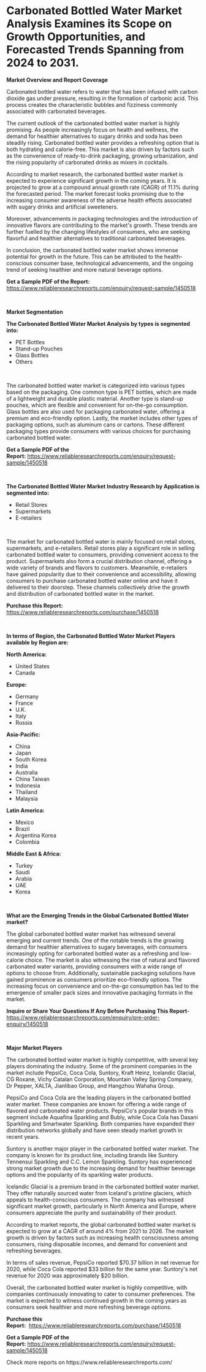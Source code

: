 <p><h1>Carbonated Bottled Water Market Analysis Examines its Scope on Growth Opportunities, and Forecasted Trends Spanning from 2024 to 2031.</h1></p><p><strong>Market Overview and Report Coverage</strong></p>
<p><p>Carbonated bottled water refers to water that has been infused with carbon dioxide gas under pressure, resulting in the formation of carbonic acid. This process creates the characteristic bubbles and fizziness commonly associated with carbonated beverages. </p><p>The current outlook of the carbonated bottled water market is highly promising. As people increasingly focus on health and wellness, the demand for healthier alternatives to sugary drinks and soda has been steadily rising. Carbonated bottled water provides a refreshing option that is both hydrating and calorie-free. This market is also driven by factors such as the convenience of ready-to-drink packaging, growing urbanization, and the rising popularity of carbonated drinks as mixers in cocktails.</p><p>According to market research, the carbonated bottled water market is expected to experience significant growth in the coming years. It is projected to grow at a compound annual growth rate (CAGR) of 11.1% during the forecasted period. The market forecast looks promising due to the increasing consumer awareness of the adverse health effects associated with sugary drinks and artificial sweeteners. </p><p>Moreover, advancements in packaging technologies and the introduction of innovative flavors are contributing to the market's growth. These trends are further fuelled by the changing lifestyles of consumers, who are seeking flavorful and healthier alternatives to traditional carbonated beverages.</p><p>In conclusion, the carbonated bottled water market shows immense potential for growth in the future. This can be attributed to the health-conscious consumer base, technological advancements, and the ongoing trend of seeking healthier and more natural beverage options.</p></p>
<p><strong>Get a Sample PDF of the Report:</strong> <a href="https://www.reliableresearchreports.com/enquiry/request-sample/1450518">https://www.reliableresearchreports.com/enquiry/request-sample/1450518</a></p>
<p>&nbsp;</p>
<p><strong>Market Segmentation</strong></p>
<p><strong>The Carbonated Bottled Water Market Analysis by types is segmented into:</strong></p>
<p><ul><li>PET Bottles</li><li>Stand-up Pouches</li><li>Glass Bottles</li><li>Others</li></ul></p>
<p>&nbsp;</p>
<p><p>The carbonated bottled water market is categorized into various types based on the packaging. One common type is PET bottles, which are made of a lightweight and durable plastic material. Another type is stand-up pouches, which are flexible and convenient for on-the-go consumption. Glass bottles are also used for packaging carbonated water, offering a premium and eco-friendly option. Lastly, the market includes other types of packaging options, such as aluminum cans or cartons. These different packaging types provide consumers with various choices for purchasing carbonated bottled water.</p></p>
<p><strong>Get a Sample PDF of the Report:</strong>&nbsp;<a href="https://www.reliableresearchreports.com/enquiry/request-sample/1450518">https://www.reliableresearchreports.com/enquiry/request-sample/1450518</a></p>
<p>&nbsp;</p>
<p><strong>The Carbonated Bottled Water Market Industry Research by Application is segmented into:</strong></p>
<p><ul><li>Retail Stores</li><li>Supermarkets</li><li>E-retailers</li></ul></p>
<p>&nbsp;</p>
<p><p>The market for carbonated bottled water is mainly focused on retail stores, supermarkets, and e-retailers. Retail stores play a significant role in selling carbonated bottled water to consumers, providing convenient access to the product. Supermarkets also form a crucial distribution channel, offering a wide variety of brands and flavors to customers. Meanwhile, e-retailers have gained popularity due to their convenience and accessibility, allowing consumers to purchase carbonated bottled water online and have it delivered to their doorstep. These channels collectively drive the growth and distribution of carbonated bottled water in the market.</p></p>
<p><strong>Purchase this Report:</strong>&nbsp; <a href="https://www.reliableresearchreports.com/purchase/1450518">https://www.reliableresearchreports.com/purchase/1450518</a></p>
<p>&nbsp;</p>
<p><strong>In terms of Region, the Carbonated Bottled Water Market Players available by Region are:</strong></p>
<p>
    <p> <strong> North America: </strong>
        <ul>
            <li>United States</li>
            <li>Canada</li>
        </ul>
        </p> 
    <p> <strong> Europe: </strong>
        <ul>
            <li>Germany</li>
            <li>France</li>
            <li>U.K.</li>
            <li>Italy</li>
            <li>Russia</li>
        </ul>
        </p> 
    <p> <strong> Asia-Pacific: </strong>
        <ul>
            <li>China</li>
            <li>Japan</li>
            <li>South Korea</li>
            <li>India</li>
            <li>Australia</li>
            <li>China Taiwan</li>
            <li>Indonesia</li>
            <li>Thailand</li>
            <li>Malaysia</li>
        </ul>
        </p> 
    <p> <strong> Latin America: </strong>
        <ul>
            <li>Mexico</li>
            <li>Brazil</li>
            <li>Argentina Korea</li>
            <li>Colombia</li>
        </ul>
        </p> 
    <p> <strong> Middle East & Africa: </strong>
        <ul>
            <li>Turkey</li>
            <li>Saudi</li>
            <li>Arabia</li>
            <li>UAE</li>
            <li>Korea</li>
        </ul>
    </p>
    </p>
<p>&nbsp;</p>
<p><strong>What are the Emerging Trends in the Global Carbonated Bottled Water market?</strong></p>
<p><p>The global carbonated bottled water market has witnessed several emerging and current trends. One of the notable trends is the growing demand for healthier alternatives to sugary beverages, with consumers increasingly opting for carbonated bottled water as a refreshing and low-calorie choice. The market is also witnessing the rise of natural and flavored carbonated water variants, providing consumers with a wide range of options to choose from. Additionally, sustainable packaging solutions have gained prominence as consumers prioritize eco-friendly options. The increasing focus on convenience and on-the-go consumption has led to the emergence of smaller pack sizes and innovative packaging formats in the market.</p></p>
<p><strong>Inquire or Share Your Questions If Any Before Purchasing This Report</strong>- <a href="https://www.reliableresearchreports.com/enquiry/pre-order-enquiry/1450518">https://www.reliableresearchreports.com/enquiry/pre-order-enquiry/1450518</a></p>
<p>&nbsp;</p>
<p><strong>Major Market Players</strong></p>
<p><p>The carbonated bottled water market is highly competitive, with several key players dominating the industry. Some of the prominent companies in the market include PepsiCo, Coca Cola, Suntory, Kraft Heinz, Icelandic Glacial, CG Roxane, Vichy Catalan Corporation, Mountain Valley Spring Company, Dr Pepper, XALTA, Jianlibao Group, and Hangzhou Wahaha Group. </p><p>PepsiCo and Coca Cola are the leading players in the carbonated bottled water market. These companies are known for offering a wide range of flavored and carbonated water products. PepsiCo's popular brands in this segment include Aquafina Sparkling and Bubly, while Coca Cola has Dasani Sparkling and Smartwater Sparkling. Both companies have expanded their distribution networks globally and have seen steady market growth in recent years.</p><p>Suntory is another major player in the carbonated bottled water market. The company is known for its product line, including brands like Suntory Tennensui Sparkling and C.C. Lemon Sparkling. Suntory has experienced strong market growth due to the increasing demand for healthier beverage options and the popularity of its sparkling water products.</p><p>Icelandic Glacial is a premium brand in the carbonated bottled water market. They offer naturally sourced water from Iceland's pristine glaciers, which appeals to health-conscious consumers. The company has witnessed significant market growth, particularly in North America and Europe, where consumers appreciate the purity and sustainability of their product.</p><p>According to market reports, the global carbonated bottled water market is expected to grow at a CAGR of around 4% from 2021 to 2026. The market growth is driven by factors such as increasing health consciousness among consumers, rising disposable incomes, and demand for convenient and refreshing beverages.</p><p>In terms of sales revenue, PepsiCo reported $70.37 billion in net revenue for 2020, while Coca Cola reported $33 billion for the same year. Suntory's net revenue for 2020 was approximately $20 billion.</p><p>Overall, the carbonated bottled water market is highly competitive, with companies continuously innovating to cater to consumer preferences. The market is expected to witness continued growth in the coming years as consumers seek healthier and more refreshing beverage options.</p></p>
<p><strong>Purchase this Report:</strong>&nbsp;&nbsp;<a href="https://www.reliableresearchreports.com/purchase/1450518">https://www.reliableresearchreports.com/purchase/1450518</a></p>
<p></p>
<p><strong>Get a Sample PDF of the Report:</strong>&nbsp;<a href="https://www.reliableresearchreports.com/enquiry/request-sample/1450518">https://www.reliableresearchreports.com/enquiry/request-sample/1450518</a></p>
<p>Check more reports on https://www.reliableresearchreports.com/</p>